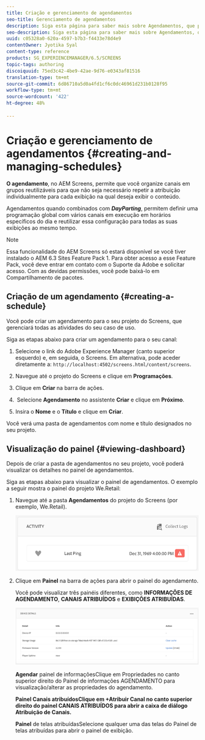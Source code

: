 ```yaml
---
title: Criação e gerenciamento de agendamentos
seo-title: Gerenciamento de agendamentos
description: Siga esta página para saber mais sobre Agendamentos, que permite organizar canais em grupos reutilizáveis para que você não precise repetir suas atribuições individualmente para cada exibição na qual deseja exibir seu conteúdo.
seo-description: Siga esta página para saber mais sobre Agendamentos, que permite organizar canais em grupos reutilizáveis para que você não precise repetir suas atribuições individualmente para cada exibição na qual deseja exibir seu conteúdo.
uuid: c05328a0-620a-4597-b7b3-f4433e78d4e9
contentOwner: Jyotika Syal
content-type: reference
products: SG_EXPERIENCEMANAGER/6.5/SCREENS
topic-tags: authoring
discoiquuid: 75ed3c42-4be9-42ae-9d76-e0343af81516
translation-type: tm+mt
source-git-commit: 6d86710a5d0a4fd1cf6c0dc46961d231b0128f95
workflow-type: tm+mt
source-wordcount: '422'
ht-degree: 48%

---
```



# Criação e gerenciamento de agendamentos {#creating-and-managing-schedules}

**O agendamento**, no AEM Screens, permite que você organize canais em grupos reutilizáveis para que não seja necessário repetir a atribuição individualmente para cada exibição na qual deseja exibir o conteúdo.

Agendamentos quando combinados com ***DayParting***, permitem definir uma programação global com vários canais em execução em horários específicos do dia e reutilizar essa configuração para todas as suas exibições ao mesmo tempo.

>[!NOTE]
>
>Essa funcionalidade do AEM Screens só estará disponível se você tiver instalado o AEM 6.3 Sites Feature Pack 1. Para obter acesso a esse Feature Pack, você deve entrar em contato com o Suporte da Adobe e solicitar acesso. Com as devidas permissões, você pode baixá-lo em Compartilhamento de pacotes.

## Criação de um agendamento {#creating-a-schedule}

Você pode criar um agendamento para o seu projeto do Screens, que gerenciará todas as atividades do seu caso de uso.

Siga as etapas abaixo para criar um agendamento para o seu canal:

1. Selecione o link do Adobe Experience Manager (canto superior esquerdo) e, em seguida, o Screens. Em alternativa, pode aceder diretamente a: `http://localhost:4502/screens.html/content/screens`.
1. Navegue até o projeto do Screens e clique em **Programações**.
1. Clique em **Criar** na barra de ações.
1.  Selecione **Agendamento** no assistente **Criar** e clique em **Próximo**.

1. Insira o **Nome** e o **Título** e clique em **Criar**.

Você verá uma pasta de agendamentos com nome e título designados no seu projeto.


## Visualização do painel {#viewing-dashboard}

Depois de criar a pasta de agendamentos no seu projeto, você poderá visualizar os detalhes no painel de agendamentos.

Siga as etapas abaixo para visualizar o painel de agendamentos. O exemplo a seguir mostra o painel do projeto We.Retail:

1. Navegue até a pasta **Agendamentos** do projeto do Screens (por exemplo, We.Retail).

   ![chlimage_1](assets/chlimage_1.png)

1. Clique em **Painel** na barra de ações para abrir o painel do agendamento.

   Você pode visualizar três painéis diferentes, como **INFORMAÇÕES DE AGENDAMENTO**, **CANAIS ATRIBUÍDOS** e **EXIBIÇÕES ATRIBUÍDAS**.

   ![chlimage_1-1](assets/chlimage_1-1.png)

   **Agendar** painel de informaçõesClique em Propriedades no canto superior direito do Painel de informações AGENDAMENTO para visualização/alterar as propriedades do agendamento.

   **Painel Canais atribuídosClique em +Atribuir Canal no canto superior direito do painel CANAIS ATRIBUÍDOS para abrir a caixa de diálogo Atribuição de Canais.** 

   **Painel** de telas atribuídasSelecione qualquer uma das telas do Painel de telas atribuídas para abrir o painel de exibição.

